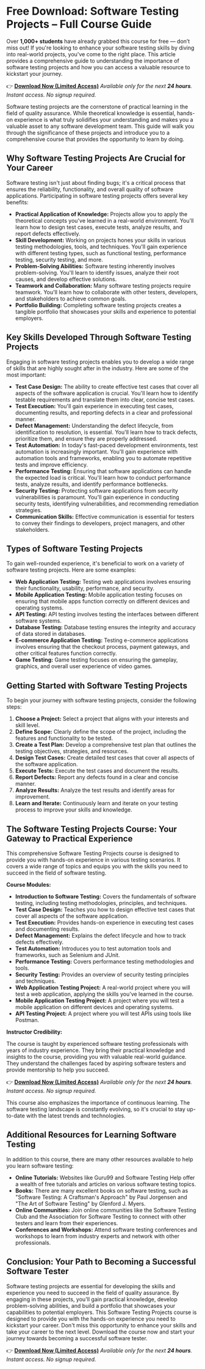 # Free Download: Software Testing Projects – Full Course Guide

Over **1,000+ students** have already grabbed this course for free — don’t miss out! If you're looking to enhance your software testing skills by diving into real-world projects, you've come to the right place. This article provides a comprehensive guide to understanding the importance of software testing projects and how you can access a valuable resource to kickstart your journey.

👉 [**Download Now (Limited Access)**](https://udemywork.com/software-testing-projects)
_Available only for the next **24 hours**. Instant access. No signup required._

Software testing projects are the cornerstone of practical learning in the field of quality assurance. While theoretical knowledge is essential, hands-on experience is what truly solidifies your understanding and makes you a valuable asset to any software development team. This guide will walk you through the significance of these projects and introduce you to a comprehensive course that provides the opportunity to learn by doing.

## Why Software Testing Projects Are Crucial for Your Career

Software testing isn't just about finding bugs; it's a critical process that ensures the reliability, functionality, and overall quality of software applications. Participating in software testing projects offers several key benefits:

*   **Practical Application of Knowledge:** Projects allow you to apply the theoretical concepts you've learned in a real-world environment. You'll learn how to design test cases, execute tests, analyze results, and report defects effectively.
*   **Skill Development:** Working on projects hones your skills in various testing methodologies, tools, and techniques. You'll gain experience with different testing types, such as functional testing, performance testing, security testing, and more.
*   **Problem-Solving Abilities:** Software testing inherently involves problem-solving. You'll learn to identify issues, analyze their root causes, and develop effective solutions.
*   **Teamwork and Collaboration:** Many software testing projects require teamwork. You'll learn how to collaborate with other testers, developers, and stakeholders to achieve common goals.
*   **Portfolio Building:** Completing software testing projects creates a tangible portfolio that showcases your skills and experience to potential employers.

## Key Skills Developed Through Software Testing Projects

Engaging in software testing projects enables you to develop a wide range of skills that are highly sought after in the industry. Here are some of the most important:

*   **Test Case Design:** The ability to create effective test cases that cover all aspects of the software application is crucial. You'll learn how to identify testable requirements and translate them into clear, concise test cases.
*   **Test Execution:** You'll gain experience in executing test cases, documenting results, and reporting defects in a clear and professional manner.
*   **Defect Management:** Understanding the defect lifecycle, from identification to resolution, is essential. You'll learn how to track defects, prioritize them, and ensure they are properly addressed.
*   **Test Automation:** In today's fast-paced development environments, test automation is increasingly important. You'll gain experience with automation tools and frameworks, enabling you to automate repetitive tests and improve efficiency.
*   **Performance Testing:** Ensuring that software applications can handle the expected load is critical. You'll learn how to conduct performance tests, analyze results, and identify performance bottlenecks.
*   **Security Testing:** Protecting software applications from security vulnerabilities is paramount. You'll gain experience in conducting security tests, identifying vulnerabilities, and recommending remediation strategies.
*   **Communication Skills:** Effective communication is essential for testers to convey their findings to developers, project managers, and other stakeholders.

## Types of Software Testing Projects

To gain well-rounded experience, it's beneficial to work on a variety of software testing projects. Here are some examples:

*   **Web Application Testing:** Testing web applications involves ensuring their functionality, usability, performance, and security.
*   **Mobile Application Testing:** Mobile application testing focuses on ensuring that mobile apps function correctly on different devices and operating systems.
*   **API Testing:** API testing involves testing the interfaces between different software systems.
*   **Database Testing:** Database testing ensures the integrity and accuracy of data stored in databases.
*   **E-commerce Application Testing:** Testing e-commerce applications involves ensuring that the checkout process, payment gateways, and other critical features function correctly.
*   **Game Testing:** Game testing focuses on ensuring the gameplay, graphics, and overall user experience of video games.

## Getting Started with Software Testing Projects

To begin your journey with software testing projects, consider the following steps:

1.  **Choose a Project:** Select a project that aligns with your interests and skill level.
2.  **Define Scope:** Clearly define the scope of the project, including the features and functionality to be tested.
3.  **Create a Test Plan:** Develop a comprehensive test plan that outlines the testing objectives, strategies, and resources.
4.  **Design Test Cases:** Create detailed test cases that cover all aspects of the software application.
5.  **Execute Tests:** Execute the test cases and document the results.
6.  **Report Defects:** Report any defects found in a clear and concise manner.
7.  **Analyze Results:** Analyze the test results and identify areas for improvement.
8.  **Learn and Iterate:** Continuously learn and iterate on your testing process to improve your skills and knowledge.

## The Software Testing Projects Course: Your Gateway to Practical Experience

This comprehensive Software Testing Projects course is designed to provide you with hands-on experience in various testing scenarios. It covers a wide range of topics and equips you with the skills you need to succeed in the field of software testing.

**Course Modules:**

*   **Introduction to Software Testing:** Covers the fundamentals of software testing, including testing methodologies, principles, and techniques.
*   **Test Case Design:** Teaches you how to design effective test cases that cover all aspects of the software application.
*   **Test Execution:** Provides hands-on experience in executing test cases and documenting results.
*   **Defect Management:** Explains the defect lifecycle and how to track defects effectively.
*   **Test Automation:** Introduces you to test automation tools and frameworks, such as Selenium and JUnit.
*   **Performance Testing:** Covers performance testing methodologies and tools.
*   **Security Testing:** Provides an overview of security testing principles and techniques.
*   **Web Application Testing Project:** A real-world project where you will test a web application, applying the skills you've learned in the course.
*   **Mobile Application Testing Project:** A project where you will test a mobile application on different devices and operating systems.
*   **API Testing Project:** A project where you will test APIs using tools like Postman.

**Instructor Credibility:**

The course is taught by experienced software testing professionals with years of industry experience. They bring their practical knowledge and insights to the course, providing you with valuable real-world guidance. They understand the challenges faced by aspiring software testers and provide mentorship to help you succeed.

👉 [**Download Now (Limited Access)**](https://udemywork.com/software-testing-projects)
_Available only for the next **24 hours**. Instant access. No signup required._

This course also emphasizes the importance of continuous learning. The software testing landscape is constantly evolving, so it's crucial to stay up-to-date with the latest trends and technologies.

## Additional Resources for Learning Software Testing

In addition to this course, there are many other resources available to help you learn software testing:

*   **Online Tutorials:** Websites like Guru99 and Software Testing Help offer a wealth of free tutorials and articles on various software testing topics.
*   **Books:** There are many excellent books on software testing, such as "Software Testing: A Craftsman's Approach" by Paul Jorgensen and "The Art of Software Testing" by Glenford J. Myers.
*   **Online Communities:** Join online communities like the Software Testing Club and the Association for Software Testing to connect with other testers and learn from their experiences.
*   **Conferences and Workshops:** Attend software testing conferences and workshops to learn from industry experts and network with other professionals.

## Conclusion: Your Path to Becoming a Successful Software Tester

Software testing projects are essential for developing the skills and experience you need to succeed in the field of quality assurance. By engaging in these projects, you'll gain practical knowledge, develop problem-solving abilities, and build a portfolio that showcases your capabilities to potential employers. This Software Testing Projects course is designed to provide you with the hands-on experience you need to kickstart your career. Don't miss this opportunity to enhance your skills and take your career to the next level. Download the course now and start your journey towards becoming a successful software tester.

👉 [**Download Now (Limited Access)**](https://udemywork.com/software-testing-projects)
_Available only for the next **24 hours**. Instant access. No signup required._
